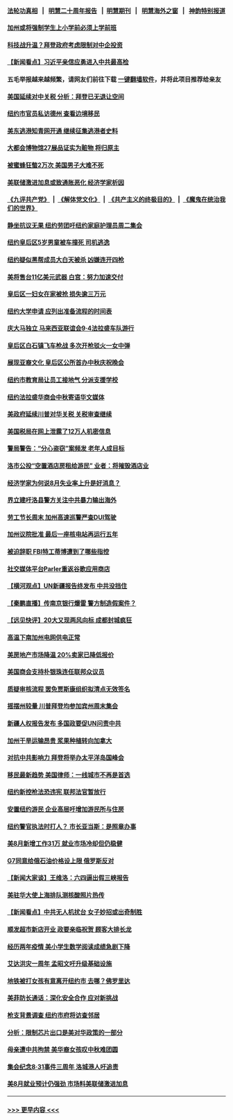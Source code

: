 #### [法轮功真相](https://github.com/gfw-breaker/truth/blob/master/README.md?t=0) &nbsp;&nbsp;|&nbsp;&nbsp; [明慧二十周年报告](https://github.com/gfw-breaker/mh-reports/blob/master/README.md?t=0) &nbsp;&nbsp;|&nbsp;&nbsp;[明慧期刊](https://github.com/gfw-breaker/mh-qikan) &nbsp;&nbsp;|&nbsp;&nbsp; [明慧海外之窗](https://github.com/gfw-breaker/mh-news/blob/master/README.md?t=0) &nbsp;&nbsp;|&nbsp;&nbsp; [神韵特别报道](https://github.com/gfw-breaker/mh-news/blob/master/shenyun.md?t=0)
#### [加州或将强制学生上小学前必须上学前班](../pages/nsc412/n13816674.md?t=09031651) 
#### [科技战升温？拜登政府考虑限制对中企投资](../pages/nsc412/n13816661.md?t=09031651) 
#### [【新闻看点】习近平亲信应勇进入中共最高检](../pages/nsc412/n13816481.md?t=09031651) 
#### 五毛举报越来越频繁，请网友们前往下载 [一键翻墙软件](https://github.com/gfw-breaker/ssr-accounts)，并将此项目推荐给亲友
#### [美国延续对中关税 分析：拜登已无退让空间](../pages/nsc412/n13816637.md?t=09031651) 
#### [纽约市官员私访德州 查看边境移民](../pages/nsc412/n13816619.md?t=09031651) 
#### [美东逃港知青网开通 继续征集逃港者史料](../pages/nsc412/n13816621.md?t=09031651) 
#### [大都会博物馆27展品证实为赃物 将归原主](../pages/nsc412/n13816617.md?t=09031651) 
#### [被蜜蜂狂螫2万次 美国男子大难不死](../pages/nsc412/n13816578.md?t=09031651) 
#### [美联储激进加息或致通胀恶化 经济学家析因](../pages/nsc412/n13816494.md?t=09031651) 
#### [《九评共产党》](https://github.com/begood0513/9ping.md/blob/master/README.md) &nbsp;|&nbsp; [《解体党文化》](../../../../jtdwh.md/blob/master/README.md)  &nbsp;|&nbsp; [《共产主义的终极目的》](../../../../gczydzjmd.md/blob/master/README.md) &nbsp;|&nbsp; [《魔鬼在统治我们的世界》](../../../../mgztzwmdsj.md/blob/master/README.md) 
#### [静坐抗议无果 纽约劳团吁纽约家庭护理员周二集会](../pages/nsc412/n13816589.md?t=09031651) 
#### [纽约皇后区5岁男童被车撞死 司机逃逸](../pages/nsc412/n13816593.md?t=09031651) 
#### [纽约疑似黑帮成员大白天被杀 凶嫌连开四枪](../pages/nsc412/n13816594.md?t=09031651) 
#### [美将售台11亿美元武器 白宫：努力加速交付](../pages/nsc412/n13816609.md?t=09031651) 
#### [皇后区一妇女在家被抢 损失逾三万元](../pages/nsc412/n13816596.md?t=09031651) 
#### [纽约大学申请 应列出准备流程的时间表](../pages/nsc412/n13816615.md?t=09031651) 
#### [庆大马独立 马来西亚联谊会9‧4法拉盛车队游行](../pages/nsc412/n13816613.md?t=09031651) 
#### [皇后区白石镇飞车枪战 多次开枪驳火一女中弹](../pages/nsc412/n13816599.md?t=09031651) 
#### [展现亚裔文化 皇后区公所首办中秋庆祝晚会](../pages/nsc412/n13816623.md?t=09031651) 
#### [纽约市教育局让员工接地气 分派支援学校](../pages/nsc412/n13816628.md?t=09031651) 
#### [纽约法拉盛华商会中秋寄语华文媒体](../pages/nsc412/n13816630.md?t=09031651) 
#### [美政府延续川普对华关税 关税审查继续](../pages/nsc412/n13816548.md?t=09031651) 
#### [美国税局在网上泄露了12万人机密信息](../pages/nsc412/n13816487.md?t=09031651) 
#### [警局警告：“分心盗窃”案频发 老年人成目标](../pages/nsc412/n13816552.md?t=09031651) 
#### [洛市公投“空置酒店房租给游民” 业者：将摧毁酒店业](../pages/nsc412/n13816542.md?t=09031651) 
#### [经济学家为何说8月失业率上升是好消息？](../pages/nsc412/n13816475.md?t=09031651) 
#### [界立建吁洛县警方关注中共暴力输出海外](../pages/nsc412/n13816534.md?t=09031651) 
#### [劳工节长周末 加州高速巡警严查DUI驾驶](../pages/nsc412/n13816531.md?t=09031651) 
#### [加州议院批准 最后一座核电站再运行五年](../pages/nsc412/n13816504.md?t=09031651) 
#### [被迫辞职 FBI特工蒂博遭到了哪些指控](../pages/nsc412/n13815592.md?t=09031651) 
#### [社交媒体平台Parler重返谷歌应用商店](../pages/nsc412/n13816428.md?t=09031651) 
#### [【横河观点】UN新疆报告终发布 中共没挡住](../pages/nsc412/n13816447.md?t=09031651) 
#### [【秦鹏直播】传南京银行爆雷 警方制造假案件？](../pages/nsc412/n13816478.md?t=09031651) 
#### [【远见快评】20大又现两风向标 成都封城疯狂](../pages/nsc412/n13816482.md?t=09031651) 
#### [高温下南加州电网供电正常](../pages/nsc412/n13816484.md?t=09031651) 
#### [美房地产市场降温 20%卖家已降低报价](../pages/nsc412/n13816469.md?t=09031651) 
#### [美国商会支持朴银珠连任联邦众议员](../pages/nsc412/n13816458.md?t=09031651) 
#### [质疑审核流程 罢免贾斯康组织拟清点无效签名](../pages/nsc412/n13816439.md?t=09031651) 
#### [摇摆州较量 川普拜登均参加宾州周末集会](../pages/nsc412/n13816361.md?t=09031651) 
#### [新疆人权报告发布 多国政要促UN问责中共](../pages/nsc412/n13816425.md?t=09031651) 
#### [加州干旱运输昂贵 浆果种植转向加拿大](../pages/nsc412/n13816419.md?t=09031651) 
#### [对抗中共影响力 拜登将举办太平洋岛国峰会](../pages/nsc412/n13816412.md?t=09031651) 
#### [移民最新趋势 美国律师：一线城市不再是首选](../pages/nsc412/n13815117.md?t=09031651) 
#### [纽约新控枪法恐违宪 联邦法官暂放行](../pages/nsc412/n13815846.md?t=09031651) 
#### [安置纽约游民 企业高层吁增加游民所与住房](../pages/nsc412/n13815868.md?t=09031651) 
#### [纽约警官执法时打人？ 市长亚当斯：是照章办事](../pages/nsc412/n13815844.md?t=09031651) 
#### [美8月新增工作31万 就业市场冷却但仍稳健](../pages/nsc412/n13816299.md?t=09031651) 
#### [G7同意给俄石油价格设上限 俄罗斯反对](../pages/nsc412/n13816302.md?t=09031651) 
#### [【新闻大家谈】王维洛：六四逼出假三峡报告](../pages/nsc412/n13815729.md?t=09031651) 
#### [美驻华大使上海排队测核酸照片热传](../pages/nsc412/n13816123.md?t=09031651) 
#### [【新闻看点】中共无人机扰台 女子妙招或出奇制胜](../pages/nsc412/n13815726.md?t=09031651) 
#### [顺发超市新店开业 政要亲临祝贺 顾客大排长龙](../pages/nsc412/n13815928.md?t=09031651) 
#### [经历两年疫情 美小学生数学阅读成绩急剧下降](../pages/nsc412/n13815805.md?t=09031651) 
#### [艾达洪灾一周年 孟昭文吁升级基础设施](../pages/nsc412/n13815897.md?t=09031651) 
#### [地铁被打女孩有意离开纽约市 去哪？佛罗里达](../pages/nsc412/n13815871.md?t=09031651) 
#### [美菲防长通话：深化安全合作 应对新挑战](../pages/nsc412/n13815931.md?t=09031651) 
#### [枪支背景调查 纽约市府将访查邻居](../pages/nsc412/n13815851.md?t=09031651) 
#### [分析：限制芯片出口是美对华政策的一部分](../pages/nsc412/n13815702.md?t=09031651) 
#### [母亲遭中共拘禁 美华裔女孩叹中秋难团圆](../pages/nsc412/n13815894.md?t=09031651) 
#### [集会纪念8‧31事件三周年 洛城港人吁追责](../pages/nsc412/n13815843.md?t=09031651) 
#### [美8月就业预计仍强劲 市场料美联储激进加息](../pages/nsc412/n13815752.md?t=09031651) 

----
#### [ >>> 更早内容 <<< ](../indexes/nsc412-earlier.md)
